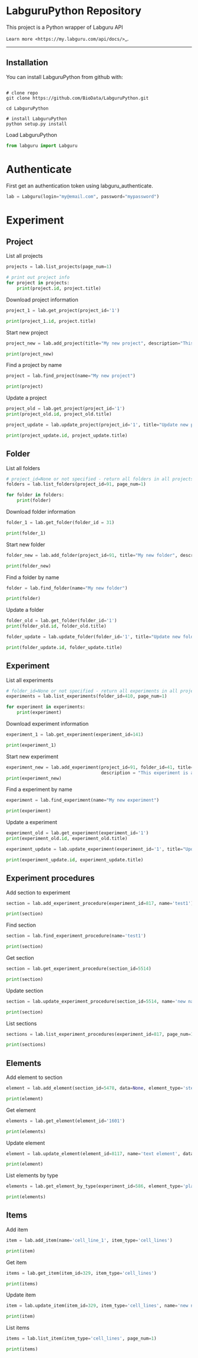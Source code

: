 LabguruPython Repository
========================

This project is a Python wrapper of Labguru API

`Learn more <https://my.labguru.com/api/docs/>`_.

---------------

## Installation

You can install LabguruPython from github with:


```

# clone repo
git clone https://github.com/BioData/LabguruPython.git

cd LabguruPython

# install LabguruPython
python setup.py install

```

Load LabguruPython

``` python
from labguru import Labguru
```

# Authenticate

First get an authentication token using labguru_authenticate.

``` python
lab = Labguru(login="my@email.com", password="mypassword")
```

# Experiment

## Project

List all projects

``` python
projects = lab.list_projects(page_num=1)

# print out project info
for project in projects:
    print(project.id, project.title)
```

Download project information

``` python
project_1 = lab.get_project(project_id='1')

print(project_1.id, project.title)
```

Start new project

``` python
project_new = lab.add_project(title="My new project", description="This project is an analysis of ...")

print(project_new)
```

Find a project by name

``` python
project = lab.find_project(name="My new project")

print(project)
```

Update a project

``` python
project_old = lab.get_project(project_id='1')
print(project_old.id, project_old.title)

project_update = lab.update_project(project_id='1', title="Update new project title")

print(project_update.id, project_update.title)
```

## Folder

List all folders

``` python
# project_id=None or not specified - return all folders in all projects (default)
folders = lab.list_folders(project_id=91, page_num=1)

for folder in folders:
    print(folder)

```

Download folder information

``` python
folder_1 = lab.get_folder(folder_id = 31)

print(folder_1)
```

Start new folder

``` python
folder_new = lab.add_folder(project_id=91, title="My new folder", description="This folder is a test from LabguruPython")

print(folder_new)
```

Find a folder by name

``` python
folder = lab.find_folder(name="My new folder")

print(folder)
```

Update a folder

``` python
folder_old = lab.get_folder(folder_id='1')
print(folder_old.id, folder_old.title)

folder_update = lab.update_folder(folder_id='1', title="Update new folder title")

print(folder_update.id, folder_update.title)
```

## Experiment

List all experiments



``` python
# folder_id=None or not specified - return all experiments in all projects (default)
experiments = lab.list_experiments(folder_id=410, page_num=1)

for experiment in experiments:
    print(experiment)
```

Download experiment information

``` python
experiment_1 = lab.get_experiment(experiment_id=141)

print(experiment_1)
```

Start new experiment

``` python
experiment_new = lab.add_experiment(project_id=91, folder_id=41, title="My new experiment 26-7-2018", \
                                    description = "This experiment is a test from LabguruR  26-7-2018")
print(experiment_new)
```

Find a experiment by name

``` python
experiment = lab.find_experiment(name="My new experiment")

print(experiment)
```

Update a experiment

``` python
experiment_old = lab.get_experiment(experiment_id='1')
print(experiment_old.id, experiment_old.title)

experiment_update = lab.update_experiment(experiment_id='1', title="Update new experiment title")

print(experiment_update.id, experiment_update.title)
```

## Experiment procedures

Add section to experiment

``` python
section = lab.add_experiment_procedure(experiment_id=817, name='test1')

print(section)
```

Find section

``` python
section = lab.find_experiment_procedure(name='test1')

print(section)
```

Get section

``` python
section = lab.get_experiment_procedure(section_id=5514)

print(section)
```

Update section

``` python
section = lab.update_experiment_procedure(section_id=5514, name='new name')

print(section)
```

List sections

``` python
sections = lab.list_experiment_procedures(experiment_id=817, page_num=1)

print(sections)
```

## Elements

Add element to section

``` python
element = lab.add_element(section_id=5478, data=None, element_type='steps')

print(element)
```

Get element

``` python
elements = lab.get_element(element_id='1601')

print(elements)
```

Update element

``` python
element = lab.update_element(element_id=8117, name='text element', data='<p> add text </p>')

print(element)
```

List elements by type

``` python
elements = lab.get_element_by_type(experiment_id=586, element_type='plate')

print(elements)
```

## Items

Add item

``` python
item = lab.add_item(name='cell_line_1', item_type='cell_lines')

print(item)
```

Get item

``` python
items = lab.get_item(item_id=329, item_type='cell_lines')

print(items)
```

Update item

``` python
item = lab.update_item(item_id=329, item_type='cell_lines', name='new name')

print(item)
```

List items

``` python
items = lab.list_item(item_type='cell_lines', page_num=1)

print(items)
```
